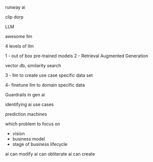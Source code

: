 runway ai

clip dorp

LLM

awesome llm


4 levels of llm

1 - out of box pre-trained models
2 - Retrieval Augmented Generation

vector db, similarity search

3 - llm to create use case
specific data set

4- finetune llm to domain specific data

Guardrails in gen ai

identifying ai use cases

prediction machines


which problem to focus on
- vision
- business model
- stage of business lifecycle

ai can modify
ai can obliterate
ai can create


